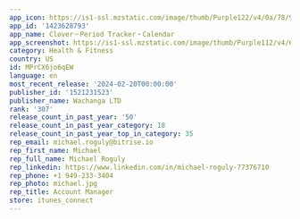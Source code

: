 ```yaml
---
app_icon: https://is1-ssl.mzstatic.com/image/thumb/Purple122/v4/0a/78/90/0a7890a9-ca25-0bd2-9e3d-8ddd6915cb34/AppIcon-0-0-1x_U007emarketing-0-5-0-0-85-220.png/1024x1024bb.png
app_id: '1423628793'
app_name: Clover－Period Tracker・Calendar
app_screenshot: https://is1-ssl.mzstatic.com/image/thumb/Purple112/v4/6e/0c/6d/6e0c6d71-8ca0-232b-7c6b-cdac65e1cfbb/c2fc8172-e7f9-47db-b59a-3c108d384153_1.png/1242x2688bb.png
category: Health & Fitness
country: US
id: MPrCX6jo6qEW
language: en
most_recent_release: '2024-02-20T00:00:00'
publisher_id: '1521231523'
publisher_name: Wachanga LTD
rank: '307'
release_count_in_past_year: '50'
release_count_in_past_year_category: 18
release_count_in_past_year_top_in_category: 35
rep_email: michael.roguly@bitrise.io
rep_first_name: Michael
rep_full_name: Michael Roguly
rep_linkedin: https://www.linkedin.com/in/michael-roguly-77376710
rep_phone: +1 949-233-3404
rep_photo: michael.jpg
rep_title: Account Manager
store: itunes_connect
---
```

